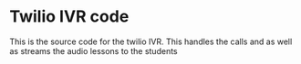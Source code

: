 # Twilio IVR code

This is the source code for the twilio IVR. This handles the calls and as well as streams the audio lessons to the students
